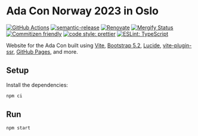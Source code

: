 # Ada Con Norway 2023 in Oslo

[![GitHub Actions](https://github.com/coderbyheart/adacon23/actions/workflows/build-and-publish.yaml/badge.svg)](https://github.com/coderbyheart/adacon23/actions/workflows/build-and-publish.yaml)
[![semantic-release](https://img.shields.io/badge/%20%20%F0%9F%93%A6%F0%9F%9A%80-semantic--release-e10079.svg)](https://github.com/semantic-release/semantic-release)
[![Renovate](https://img.shields.io/badge/renovate-enabled-brightgreen.svg)](https://renovatebot.com)
[![Mergify Status](https://img.shields.io/endpoint.svg?url=https://gh.mergify.io/badges/coderbyheart/adacon23)](https://mergify.io)
[![Commitizen friendly](https://img.shields.io/badge/commitizen-friendly-brightgreen.svg)](http://commitizen.github.io/cz-cli/)
[![code style: prettier](https://img.shields.io/badge/code_style-prettier-ff69b4.svg)](https://github.com/prettier/prettier/)
[![ESLint: TypeScript](https://img.shields.io/badge/ESLint-TypeScript-blue.svg)](https://github.com/typescript-eslint/typescript-eslint)

Website for the Ada Con built using [Vite](https://vitejs.dev/),
[Bootstrap 5.2](https://getbootstrap.com/docs/5.2/getting-started/introduction/),
[Lucide](https://lucide.dev/), [vite-plugin-ssr](https://vite-plugin-ssr.com/),
[GitHub Pages](https://docs.github.com/en/pages), and more.

## Setup

Install the dependencies:

```bash
npm ci
```

## Run

```bash
npm start
```
